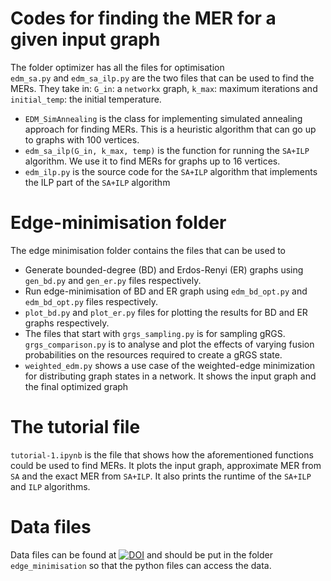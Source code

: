 # Codes for finding the MER for a given input graph  
The folder optimizer has all the files for optimisation  
`edm_sa.py` and `edm_sa_ilp.py` are the two files that can be used to find the MERs. They take in: `G_in`: a `networkx` graph, `k_max`: maximum iterations and `initial_temp`: the initial temperature.  
- `EDM_SimAnnealing` is the class for implementing simulated annealing approach for finding MERs. This is a heuristic algorithm that can go up to graphs with 100 vertices.  
- `edm_sa_ilp(G_in, k_max, temp)` is the function for running the `SA+ILP` algorithm. We use it to find MERs for graphs up to 16 vertices.  
- `edm_ilp.py` is the source code for the `SA+ILP` algorithm that implements the ILP part of the `SA+ILP` algorithm  

# Edge-minimisation folder
The edge minimisation folder contains the files that can be used to 
- Generate bounded-degree (BD) and Erdos-Renyi (ER) graphs using `gen_bd.py` and `gen_er.py` files respectively.
- Run edge-minimisation of BD and ER graph using `edm_bd_opt.py` and `edm_bd_opt.py` files respectively.
- `plot_bd.py` and `plot_er.py` files for plotting the results for BD and ER graphs respectively.
- The files that start with `grgs_sampling.py` is for sampling gRGS. `grgs_comparison.py` is to analyse and plot the effects of varying fusion probabilities on the resources required to create a gRGS state.
- `weighted_edm.py` shows a use case of the weighted-edge minimization for distributing graph states in a network. It shows the input graph and the final optimized graph

# The tutorial file
`tutorial-1.ipynb` is the file that shows how the aforementioned functions could be used to find MERs. It plots the input graph, approximate MER from `SA` and the exact MER from `SA+ILP`. It also prints the runtime of the `SA+ILP` and `ILP` algorithms.

# Data files
Data files can be found at [![DOI](https://zenodo.org/badge/DOI/10.5281/zenodo.15534839.svg)](https://doi.org/10.5281/zenodo.15534839) and should be put in the folder `edge_minimisation` so that the python files can access the data.
